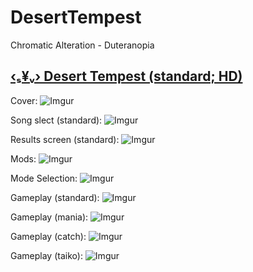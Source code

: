 # DesertTempest
Chromatic Alteration - Duteranopia
## [‹ₛ¥ᵥ› Desert Tempest (standard; HD)](https://www.mediafire.com/file/cefsz0kgndsgbia/‹ₛ¥ᵥ›+Bongo+Cat+《Matt4132》.osk/file) 

Cover:
![Imgur](https://imgur.com/RQj4yx8.png)

Song slect (standard):
![Imgur](https://imgur.com/2ZqBVLW.png)

Results screen (standard):
![Imgur](https://imgur.com/KacQzT7.png)

Mods:
![Imgur](https://imgur.com/0otwmRA.png)

Mode Selection:
![Imgur](https://imgur.com/xF8a02W.png)

Gameplay (standard):
![Imgur](https://imgur.com/6gJ3d2l.png)

Gameplay (mania):
![Imgur](https://imgur.com/aeLjPhM.png)

Gameplay (catch):
![Imgur](https://imgur.com/Vpxbumj.png)

Gameplay (taiko):
![Imgur](https://imgur.com/dTXKAvL.png)
